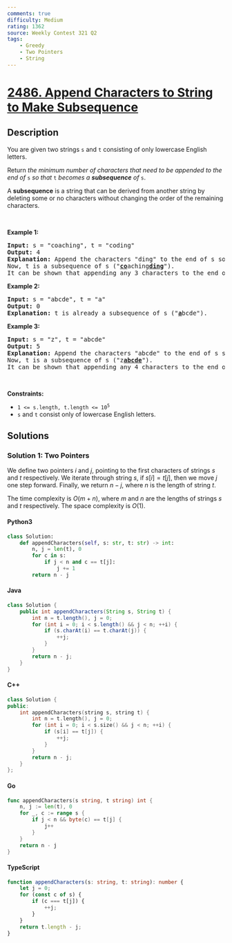 ```yaml
---
comments: true
difficulty: Medium
rating: 1362
source: Weekly Contest 321 Q2
tags:
    - Greedy
    - Two Pointers
    - String
---
```


<!-- problem:start -->

# [2486. Append Characters to String to Make Subsequence](https://leetcode.com/problems/append-characters-to-string-to-make-subsequence)

## Description

<!-- description:start -->

<p>You are given two strings <code>s</code> and <code>t</code> consisting of only lowercase English letters.</p>

<p>Return <em>the minimum number of characters that need to be appended to the end of </em><code>s</code><em> so that </em><code>t</code><em> becomes a <strong>subsequence</strong> of </em><code>s</code>.</p>

<p>A <strong>subsequence</strong> is a string that can be derived from another string by deleting some or no characters without changing the order of the remaining characters.</p>

<p>&nbsp;</p>
<p><strong class="example">Example 1:</strong></p>

<pre>
<strong>Input:</strong> s = &quot;coaching&quot;, t = &quot;coding&quot;
<strong>Output:</strong> 4
<strong>Explanation:</strong> Append the characters &quot;ding&quot; to the end of s so that s = &quot;coachingding&quot;.
Now, t is a subsequence of s (&quot;<u><strong>co</strong></u>aching<u><strong>ding</strong></u>&quot;).
It can be shown that appending any 3 characters to the end of s will never make t a subsequence.
</pre>

<p><strong class="example">Example 2:</strong></p>

<pre>
<strong>Input:</strong> s = &quot;abcde&quot;, t = &quot;a&quot;
<strong>Output:</strong> 0
<strong>Explanation:</strong> t is already a subsequence of s (&quot;<u><strong>a</strong></u>bcde&quot;).
</pre>

<p><strong class="example">Example 3:</strong></p>

<pre>
<strong>Input:</strong> s = &quot;z&quot;, t = &quot;abcde&quot;
<strong>Output:</strong> 5
<strong>Explanation:</strong> Append the characters &quot;abcde&quot; to the end of s so that s = &quot;zabcde&quot;.
Now, t is a subsequence of s (&quot;z<u><strong>abcde</strong></u>&quot;).
It can be shown that appending any 4 characters to the end of s will never make t a subsequence.
</pre>

<p>&nbsp;</p>
<p><strong>Constraints:</strong></p>

<ul>
	<li><code>1 &lt;= s.length, t.length &lt;= 10<sup>5</sup></code></li>
	<li><code>s</code> and <code>t</code> consist only of lowercase English letters.</li>
</ul>

<!-- description:end -->

## Solutions

<!-- solution:start -->

### Solution 1: Two Pointers

We define two pointers $i$ and $j$, pointing to the first characters of strings $s$ and $t$ respectively. We iterate through string $s$, if $s[i] = t[j]$, then we move $j$ one step forward. Finally, we return $n - j$, where $n$ is the length of string $t$.

The time complexity is $O(m + n)$, where $m$ and $n$ are the lengths of strings $s$ and $t$ respectively. The space complexity is $O(1)$.

<!-- tabs:start -->

#### Python3

```python
class Solution:
    def appendCharacters(self, s: str, t: str) -> int:
        n, j = len(t), 0
        for c in s:
            if j < n and c == t[j]:
                j += 1
        return n - j
```

#### Java

```java
class Solution {
    public int appendCharacters(String s, String t) {
        int n = t.length(), j = 0;
        for (int i = 0; i < s.length() && j < n; ++i) {
            if (s.charAt(i) == t.charAt(j)) {
                ++j;
            }
        }
        return n - j;
    }
}
```

#### C++

```cpp
class Solution {
public:
    int appendCharacters(string s, string t) {
        int n = t.length(), j = 0;
        for (int i = 0; i < s.size() && j < n; ++i) {
            if (s[i] == t[j]) {
                ++j;
            }
        }
        return n - j;
    }
};
```

#### Go

```go
func appendCharacters(s string, t string) int {
	n, j := len(t), 0
	for _, c := range s {
		if j < n && byte(c) == t[j] {
			j++
		}
	}
	return n - j
}
```

#### TypeScript

```ts
function appendCharacters(s: string, t: string): number {
    let j = 0;
    for (const c of s) {
        if (c === t[j]) {
            ++j;
        }
    }
    return t.length - j;
}
```

<!-- tabs:end -->

<!-- solution:end -->

<!-- problem:end -->
